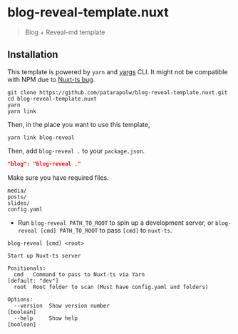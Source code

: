 # blog-reveal-template.nuxt

> Blog + Reveal-md template

## Installation

This template is powered by `yarn` and [yargs](https://github.com/yargs/yargs) CLI. It might not be compatible with NPM due to [Nuxt-ts bug](https://github.com/nuxt/typescript/issues/145).

```
git clone https://github.com/patarapolw/blog-reveal-template.nuxt.git
cd blog-reveal-template.nuxt
yarn
yarn link
```

Then, in the place you want to use this template,

```
yarn link blog-reveal
```

Then, add `blog-reveal .` to your `package.json`.

```json
"blog": "blog-reveal ."
```

Make sure you have required files.

```
media/
posts/
slides/
config.yaml
```

- Run `blog-reveal PATH_TO_ROOT` to spin up a development server, or `blog-reveal [cmd] PATH_TO_ROOT` to pass `[cmd]` to `nuxt-ts`.

```
blog-reveal [cmd] <root>

Start up Nuxt-ts server

Positionals:
  cmd   Command to pass to Nuxt-ts via Yarn                     [default: "dev"]
  root  Root folder to scan (Must have config.yaml and folders)

Options:
  --version  Show version number                                       [boolean]
  --help     Show help                                                 [boolean]
```
